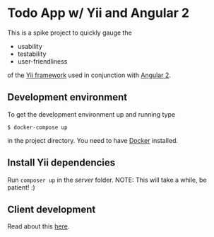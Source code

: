 # Todo App w/ Yii and Angular 2

This is a spike project to quickly gauge the 
* usability
* testability
* user-friendliness

of the [Yii framework](http://www.yiiframework.com) used in conjunction with
[Angular 2](https://angular.io).

## Development environment
To get the development environment up and running type

```
$ docker-compose up
```

in the project directory. You need to have [Docker](https://www.docker.com) installed.

## Install Yii dependencies
Run `composer up` in the *server* folder.
NOTE: This will take a while, be patient! :)

## Client development

Read about this [here](client/README.md).

